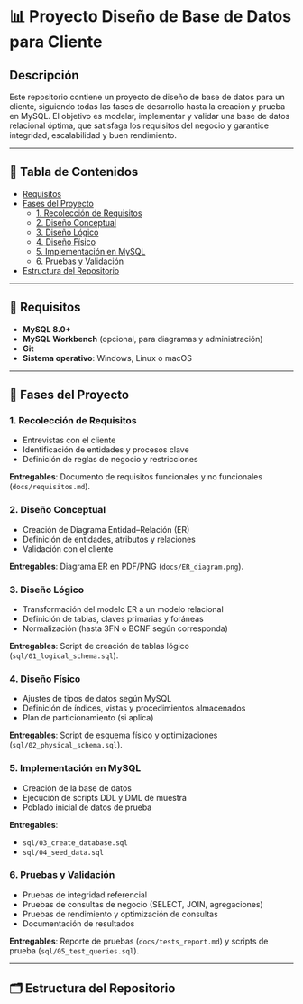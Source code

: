 # 📊 Proyecto Diseño de Base de Datos para Cliente

## Descripción
Este repositorio contiene un proyecto de diseño de base de datos para un cliente, siguiendo todas las fases de desarrollo hasta la creación y prueba en MySQL. El objetivo es modelar, implementar y validar una base de datos relacional óptima, que satisfaga los requisitos del negocio y garantice integridad, escalabilidad y buen rendimiento.

---

## 📑 Tabla de Contenidos

- [Requisitos](#-requisitos)  
- [Fases del Proyecto](#-fases-del-proyecto)  
  - [1. Recolección de Requisitos](#1-recolección-de-requisitos)  
  - [2. Diseño Conceptual](#2-diseño-conceptual)  
  - [3. Diseño Lógico](#3-diseño-lógico)  
  - [4. Diseño Físico](#4-diseño-físico)  
  - [5. Implementación en MySQL](#5-implementación-en-mysql)  
  - [6. Pruebas y Validación](#6-pruebas-y-validación)  
- [Estructura del Repositorio](#-estructura-del-repositorio)  


---

## 📝 Requisitos

- **MySQL 8.0+**  
- **MySQL Workbench** (opcional, para diagramas y administración)  
- **Git**  
- **Sistema operativo**: Windows, Linux o macOS  

---

## 🔄 Fases del Proyecto

### 1. Recolección de Requisitos
- Entrevistas con el cliente  
- Identificación de entidades y procesos clave  
- Definición de reglas de negocio y restricciones  

**Entregables**: Documento de requisitos funcionales y no funcionales (`docs/requisitos.md`).

### 2. Diseño Conceptual
- Creación de Diagrama Entidad–Relación (ER)  
- Definición de entidades, atributos y relaciones  
- Validación con el cliente

**Entregables**: Diagrama ER en PDF/PNG (`docs/ER_diagram.png`).

### 3. Diseño Lógico
- Transformación del modelo ER a un modelo relacional  
- Definición de tablas, claves primarias y foráneas  
- Normalización (hasta 3FN o BCNF según corresponda)

**Entregables**: Script de creación de tablas lógico (`sql/01_logical_schema.sql`).

### 4. Diseño Físico
- Ajustes de tipos de datos según MySQL  
- Definición de índices, vistas y procedimientos almacenados  
- Plan de particionamiento (si aplica)

**Entregables**: Script de esquema físico y optimizaciones (`sql/02_physical_schema.sql`).

### 5. Implementación en MySQL
- Creación de la base de datos  
- Ejecución de scripts DDL y DML de muestra  
- Poblado inicial de datos de prueba

**Entregables**:  
- `sql/03_create_database.sql`  
- `sql/04_seed_data.sql`

### 6. Pruebas y Validación
- Pruebas de integridad referencial  
- Pruebas de consultas de negocio (SELECT, JOIN, agregaciones)  
- Pruebas de rendimiento y optimización de consultas  
- Documentación de resultados

**Entregables**: Reporte de pruebas (`docs/tests_report.md`) y scripts de prueba (`sql/05_test_queries.sql`).

---

## 🗂️ Estructura del Repositorio

